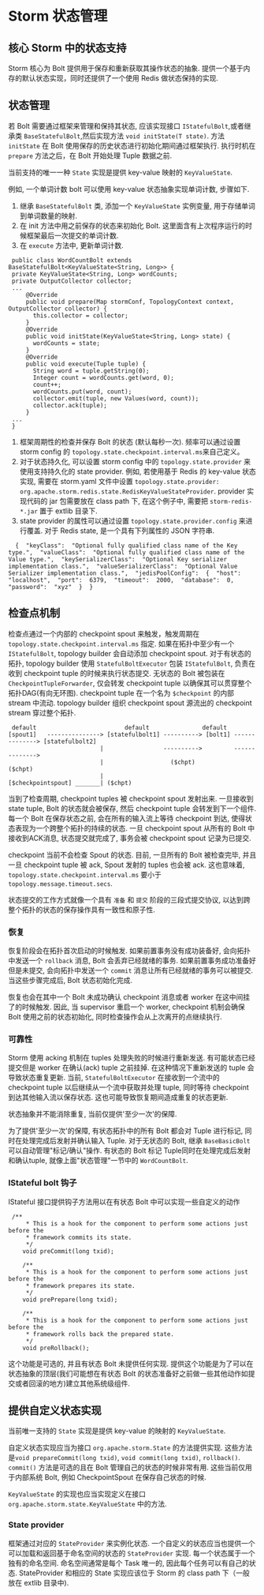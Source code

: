 # Storm 状态管理

## 核心 Storm 中的状态支持

Storm 核心为 Bolt 提供用于保存和重新获取其操作状态的抽象. 提供一个基于内存的默认状态实现，同时还提供了一个使用 Redis 做状态保持的实现.

## 状态管理

若 Bolt 需要通过框架来管理和保持其状态, 应该实现接口 `IStatefulBolt`,或者继承类 `BaseStatefulBolt`,然后实现方法 `void initState(T state)`. 方法 `initState` 在 Bolt 使用保存的历史状态进行初始化期间通过框架执行. 执行时机在 `prepare` 方法之后，在 Bolt 开始处理 Tuple 数据之前.

当前支持的唯一一种 `State` 实现是提供 key-value 映射的 `KeyValueState`.

例如, 一个单词计数 bolt 可以使用 key-value 状态抽象实现单词计数, 步骤如下.

1.  继承 `BaseStatefulBolt` 类, 添加一个 `KeyValueState` 实例变量, 用于存储单词到单词数量的映射.
2.  在 init 方法中用之前保存的状态来初始化 Bolt. 这里面含有上次程序运行的时候框架最后一次提交的单词计数.
3.  在 `execute` 方法中, 更新单词计数.

```
 public class WordCountBolt extends BaseStatefulBolt<KeyValueState<String, Long>> {
 private KeyValueState<String, Long> wordCounts;
 private OutputCollector collector;
 ...
     @Override
     public void prepare(Map stormConf, TopologyContext context, OutputCollector collector) {
       this.collector = collector;
     }
     @Override
     public void initState(KeyValueState<String, Long> state) {
       wordCounts = state;
     }
     @Override
     public void execute(Tuple tuple) {
       String word = tuple.getString(0);
       Integer count = wordCounts.get(word, 0);
       count++;
       wordCounts.put(word, count);
       collector.emit(tuple, new Values(word, count));
       collector.ack(tuple);
     }
 ...
 } 
```

1.  框架周期性的检查并保存 Bolt 的状态 (默认每秒一次). 频率可以通过设置 storm config 的 `topology.state.checkpoint.interval.ms`来自己定义。
2.  对于状态持久化, 可以设置 storm config 中的 `topology.state.provider` 来使用支持持久化的 state provider. 例如, 若使用基于 Redis 的 key-value 状态实现, 需要在 storm.yaml 文件中设置 `topology.state.provider: org.apache.storm.redis.state.RedisKeyValueStateProvider`. provider 实现代码的 jar 包需要放在 class path 下, 在这个例子中, 需要把 `storm-redis-*.jar` 置于 extlib 目录下.
3.  state provider 的属性可以通过设置 `topology.state.provider.config` 来进行覆盖. 对于 Redis state, 是一个具有下列属性的 JSON 字符串.

```
  {  "keyClass":  "Optional fully qualified class name of the Key type.",  "valueClass":  "Optional fully qualified class name of the Value type.",  "keySerializerClass":  "Optional Key serializer implementation class.",  "valueSerializerClass":  "Optional Value Serializer implementation class.",  "jedisPoolConfig":  {  "host":  "localhost",  "port":  6379,  "timeout":  2000,  "database":  0,  "password":  "xyz"  }  }  
```

## 检查点机制

检查点通过一个内部的 checkpoint spout 来触发，触发周期在 `topology.state.checkpoint.interval.ms` 指定. 如果在拓扑中至少有一个 `IStatefulBolt`, topology builder 会自动添加 checkpoint spout. 对于有状态的拓扑, topology builder 使用 `StatefulBoltExecutor` 包装 `IStatefulBolt`, 负责在收到 checkpoint tuple 的时候来执行状态提交. 无状态的 Bolt 被包装在 `CheckpointTupleForwarder`, 仅会转发 checkpoint tuple 以确保其可以贯穿整个拓扑DAG(有向无环图). checkpoint tuple 在一个名为 `$checkpoint` 的内部 stream 中流动. topology builder 组织 checkpoint spout 源流出的 checkpoint stream 穿过整个拓扑.

```
 default                         default               default
[spout1]   ---------------> [statefulbolt1] ----------> [bolt1] --------------> [statefulbolt2]
                          |                 ---------->         -------------->
                          |                   ($chpt)               ($chpt)
                          |
[$checkpointspout] _______| ($chpt) 
```

当到了检查周期, checkpoint tuples 被 checkpoint spout 发射出来. 一旦接收到 state tuple, Bolt 的状态就会被保存, 然后 checkpoint tuple 会转发到下一个组件. 每一个 Bolt 在保存状态之前, 会在所有的输入流上等待 checkpoint 到达, 使得状态表现为一个跨整个拓扑的持续的状态. 一旦 checkpoint spout 从所有的 Bolt 中接收到ACK消息, 状态提交就完成了, 事务会被 checkpoint spout 记录为已提交.

checkpoint 当前不会检查 Spout 的状态. 目前, 一旦所有的 Bolt 被检查完毕, 并且一旦 checkpoint tuple 被 ack, Spout 发射的 tuples 也会被 ack. 这也意味着, `topology.state.checkpoint.interval.ms` 要小于 `topology.message.timeout.secs`.

状态提交的工作方式就像一个具有 `准备` 和 `提交` 阶段的三段式提交协议, 以达到跨整个拓扑的状态的保存操作具有一致性和原子性.

### 恢复

恢复阶段会在拓扑首次启动的时候触发. 如果前置事务没有成功装备好, 会向拓扑中发送一个 `rollback` 消息, Bolt 会丢弃已经就绪的事务. 如果前置事务成功准备好但是未提交, 会向拓扑中发送一个 `commit` 消息让所有已经就绪的事务可以被提交. 当这些步骤完成后, Bolt 状态初始化完成.

恢复也会在其中一个 Bolt 未成功确认 checkpoint 消息或者 worker 在这中间挂了的时候触发. 因此, 当 supervisor 重启一个 worker, checkpoint 机制会确保 Bolt 使用之前的状态初始化, 同时检查操作会从上次离开的点继续执行.

### 可靠性

Storm 使用 acking 机制在 tuples 处理失败的时候进行重新发送. 有可能状态已经提交但是 worker 在确认(ack) tuple 之前挂掉. 在这种情况下重新发送的 tuple 会导致状态重复更新. 当前, `StatefulBoltExecutor` 在接收到一个流中的 checkpoint tuple 以后继续从一个流中获取并处理 tuple, 同时等待 checkpoint 到达其他输入流以保存状态. 这也可能导致恢复期间造成重复的状态更新.

状态抽象并不能消除重复, 当前仅提供'至少一次'的保障.

为了提供'至少一次'的保障, 有状态拓扑中的所有 Bolt 都会对 Tuple 进行标记, 同时在处理完成后发射并确认输入 Tuple. 对于无状态的 Bolt, 继承 `BaseBasicBolt` 可以自动管理"标记/确认"操作. 有状态的 Bolt 标记 Tuple同时在处理完成后发射和确认tuple, 就像上面"状态管理"一节中的 `WordCountBolt`.

### IStateful bolt 钩子

IStateful 接口提供钩子方法用以在有状态 Bolt 中可以实现一些自定义的动作

```
 /**
     * This is a hook for the component to perform some actions just before the
     * framework commits its state.
     */
    void preCommit(long txid);

    /**
     * This is a hook for the component to perform some actions just before the
     * framework prepares its state.
     */
    void prePrepare(long txid);

    /**
     * This is a hook for the component to perform some actions just before the
     * framework rolls back the prepared state.
     */
    void preRollback(); 
```

这个功能是可选的, 并且有状态 Bolt 未提供任何实现. 提供这个功能是为了可以在状态抽象的顶层(我们可能想在有状态 Bolt 的状态准备好之前做一些其他动作如提交或者回滚的地方)建立其他系统级组件.

## 提供自定义状态实现

当前唯一支持的 `State` 实现是提供 key-value 的映射的 `KeyValueState`.

自定义状态实现应当为接口 `org.apache.storm.State` 的方法提供实现. 这些方法是`void prepareCommit(long txid)`, `void commit(long txid)`, `rollback()`. `commit()` 方法是可选的且在 Bolt 管理自己的状态的时候非常有用. 这些当前仅用于内部系统 Bolt, 例如 CheckpointSpout 在保存自己状态的时候.

`KeyValueState` 的实现也应当实现定义在接口 `org.apache.storm.state.KeyValueState` 中的方法.

### State provider

框架通过对应的 `StateProvider` 来实例化状态. 一个自定义的状态应当也提供一个可以加载和返回基于命名空间的状态的 `StateProvider` 实现. 每一个状态属于一个独有的命名空间. 命名空间通常是每个 Task 唯一的, 因此每个任务可以有自己的状态. StateProvider 和相应的 State 实现应该位于 Storm 的 class path 下（一般放在 extlib 目录中).